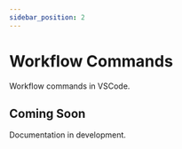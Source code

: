 ```yaml
---
sidebar_position: 2
---
```


# Workflow Commands

Workflow commands in VSCode.

## Coming Soon

Documentation in development.
